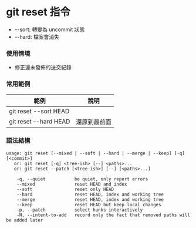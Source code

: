 # git reset 指令

* --sort: 轉變為 uncommit 狀態
* --hard: 檔案會消失

### 使用情境

* 修正還未發佈的送交紀錄
### 常用範例

| 範例                   | 說明     |
|----------------------|--------|
| git reset --sort HEAD  |        |
| git reset –-hard HEAD | 還原到最前面 |


### 語法結構

```
usage: git reset [--mixed | --soft | --hard | --merge | --keep] [-q] [<commit>]
   or: git reset [-q] <tree-ish> [--] <paths>...
   or: git reset --patch [<tree-ish>] [--] [<paths>...]

    -q, --quiet           be quiet, only report errors
    --mixed               reset HEAD and index
    --soft                reset only HEAD
    --hard                reset HEAD, index and working tree
    --merge               reset HEAD, index and working tree
    --keep                reset HEAD but keep local changes
    -p, --patch           select hunks interactively
    -N, --intent-to-add   record only the fact that removed paths will be added later
```
